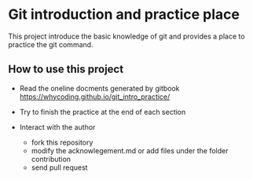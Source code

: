 # Git introduction and practice place

This project introduce the basic knowledge of git and provides a place to practice the git command. 


## How to use this project

* Read the oneline docments generated by gitbook 
https://whycoding.github.io/git_intro_practice/

* Try to finish the practice at the end of each section
* Interact with the author
	* fork this repository
	* modify the acknowlegement.md or add files under the folder contribution
	* send pull request 
